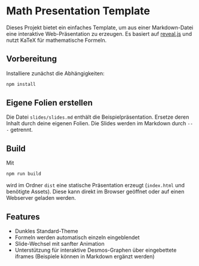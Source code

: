# Math Presentation Template

Dieses Projekt bietet ein einfaches Template, um aus einer Markdown-Datei eine interaktive Web-Präsentation zu erzeugen. Es basiert auf [reveal.js](https://revealjs.com/) und nutzt KaTeX für mathematische Formeln.

## Vorbereitung

Installiere zunächst die Abhängigkeiten:

```bash
npm install
```

## Eigene Folien erstellen

Die Datei `slides/slides.md` enthält die Beispielpräsentation. Ersetze deren Inhalt durch deine eigenen Folien. Die Slides werden im Markdown durch `---` getrennt.

## Build

Mit

```bash
npm run build
```

wird im Ordner `dist` eine statische Präsentation erzeugt (`index.html` und benötigte Assets). Diese kann direkt im Browser geöffnet oder auf einen Webserver geladen werden.

## Features

- Dunkles Standard-Theme
- Formeln werden automatisch einzeln eingeblendet
- Slide-Wechsel mit sanfter Animation
- Unterstützung für interaktive Desmos-Graphen über eingebettete iframes (Beispiele können in Markdown ergänzt werden)


